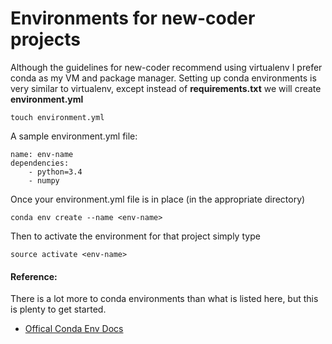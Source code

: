 # Environments for new-coder projects
Although the guidelines for new-coder recommend using virtualenv I prefer conda as my VM and package manager. Setting up conda environments is very similar to virtualenv, except instead of **requirements.txt** we will create **environment.yml**

    touch environment.yml

A sample environment.yml file:

    name: env-name
    dependencies:
        - python=3.4
        - numpy

Once your environment.yml file is in place (in the appropriate directory)

    conda env create --name <env-name>

Then to activate the environment for that project simply type

    source activate <env-name>

#### Reference:
There is a lot more to conda environments than what is listed here, but this is plenty to get started.
- [Offical Conda Env Docs](https://github.com/conda/conda-env)
